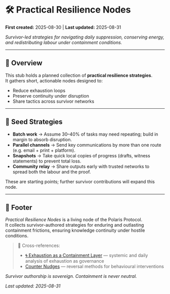 # 🛠 Practical Resilience Nodes

**First created:** 2025-08-30 | **Last updated:** 2025-08-31

*Survivor-led strategies for navigating daily suppression, conserving energy, and redistributing labour under containment conditions.*  

---

## 📌 Overview  
This stub holds a planned collection of **practical resilience strategies**.  
It gathers short, actionable nodes designed to:  

- Reduce exhaustion loops  
- Preserve continuity under disruption  
- Share tactics across survivor networks  

---

## 🌱 Seed Strategies  

- **Batch work** → Assume 30–40% of tasks may need repeating; build in margin to absorb disruption.  
- **Parallel channels** → Send key communications by more than one route (e.g. email + print + platform).  
- **Snapshots** → Take quick local copies of progress (drafts, witness statements) to prevent total loss.  
- **Community relay** → Share outputs early with trusted networks to spread both the labour and the proof.  

These are starting points; further survivor contributions will expand this node.  

---

## 🏮 Footer  

*Practical Resilience Nodes* is a living node of the Polaris Protocol.  
It collects survivor-authored strategies for enduring and outlasting containment frictions, ensuring knowledge continuity under hostile conditions.  

> 📡 Cross-references:  
> - [🌀 Exhaustion as a Containment Layer](../🌀_exhaustion_as_a_containment_layer.md) — systemic and daily analysis of exhaustion as governance  
> - [Counter Nudges](./) — reversal methods for behavioural interventions  

*Survivor authorship is sovereign. Containment is never neutral.*  

_Last updated: 2025-08-31_
